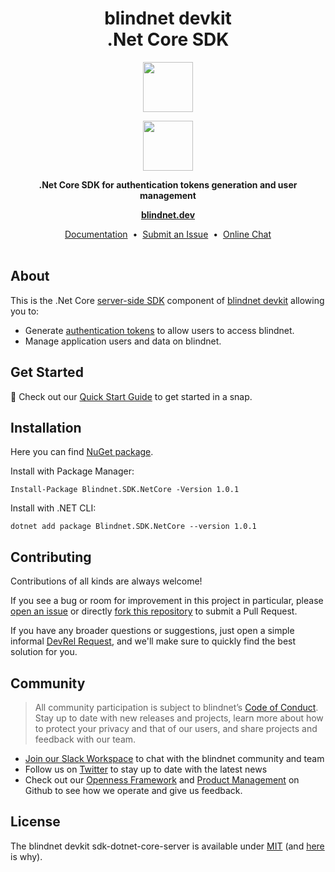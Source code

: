 <h1 align="center">
  blindnet devkit<br />
  .Net Core SDK
</h1>

<p align=center><img src="https://user-images.githubusercontent.com/7578400/163277439-edd00509-1d1b-4565-a0d3-49057ebeb92a.png#gh-light-mode-only" height="80" /></p>
<p align=center><img src="https://user-images.githubusercontent.com/7578400/163549893-117bbd70-b81a-47fd-8e1f-844911e48d68.png#gh-dark-mode-only" height="80" /></p>

<p align="center">
  <strong>.Net Core SDK for authentication tokens generation and user management</strong>
</p>

<p align="center">
  <a href="https://blindnet.dev"><strong>blindnet.dev</strong></a>
</p>

<p align="center">
  <a href="https://blindnet.dev/docs">Documentation</a>
  &nbsp;•&nbsp;
  <a href="https://github.com/blindnet-io/{project-short-name}/issues">Submit an Issue</a>
  &nbsp;•&nbsp;
  <a href="https://join.slack.com/t/blindnet/shared_invite/zt-1arqlhqt3-A8dPYXLbrnqz1ZKsz6ItOg">Online Chat</a>
  <br>
  <br>
</p>

## About

This is the .Net Core [server-side SDK](https://docs.blindnet.io/docs/glossary#server-side-sdk) component of [blindnet devkit][devkit] allowing you to:

- Generate [authentication tokens](https://docs.blindnet.io/docs/extra/glossary#authentication-token) to allow users to access blindnet.
- Manage application users and data on blindnet.

## Get Started

:rocket: Check out our [Quick Start Guide](https://blindnet.dev/docs/quickstart) to get started in a snap.

## Installation

<!-- FIXME: add install steps -->

Here you can find [NuGet package](https://www.nuget.org/packages/Blindnet.SDK.NetCore/).

Install with Package Manager:

```
Install-Package Blindnet.SDK.NetCore -Version 1.0.1
```

Install with .NET CLI:

```
dotnet add package Blindnet.SDK.NetCore --version 1.0.1
```

<!-- FIXME: add API Reference
## Usage
📑 The API reference of blindnet devkit Node.js Server SDK is available on [blindnet.dev](https://docs.blindnet.io/docs/api_reference/server/node.js/latest).
-->

## Contributing

Contributions of all kinds are always welcome!

If you see a bug or room for improvement in this project in particular, please [open an issue][new-issue] or directly [fork this repository][fork] to submit a Pull Request.

If you have any broader questions or suggestions, just open a simple informal [DevRel Request][request], and we'll make sure to quickly find the best solution for you.

## Community

> All community participation is subject to blindnet’s [Code of Conduct][coc].
> Stay up to date with new releases and projects, learn more about how to protect your privacy and that of our users, and share projects and feedback with our team.

- [Join our Slack Workspace][chat] to chat with the blindnet community and team
- Follow us on [Twitter][twitter] to stay up to date with the latest news
- Check out our [Openness Framework][openness] and [Product Management][product] on Github to see how we operate and give us feedback.

## License

The blindnet devkit sdk-dotnet-core-server is available under [MIT][license] (and [here](https://github.com/blindnet-io/openness-framework/blob/main/docs/decision-records/DR-0001-oss-license.md) is why).

<!-- project's URLs -->

[new-issue]: https://github.com/blindnet-io/sdk-dotnet-core-server/issues/new/choose
[fork]: https://github.com/blindnet-io/sdk-dotnet-core-server/fork

<!-- common URLs -->

[devkit]: https://github.com/blindnet-io/blindnet.dev
[openness]: https://github.com/blindnet-io/openness-framework
[product]: https://github.com/blindnet-io/product-management
[request]: https://github.com/blindnet-io/devrel-management/issues/new?assignees=noelmace&labels=request%2Ctriage&template=request.yml&title=%5BRequest%5D%3A+
[chat]: https://join.slack.com/t/blindnet/shared_invite/zt-1arqlhqt3-A8dPYXLbrnqz1ZKsz6ItOg
[twitter]: https://twitter.com/blindnet_io
[docs]: https://blindnet.dev/docs
[changelog]: CHANGELOG.md
[license]: LICENSE
[coc]: https://github.com/blindnet-io/openness-framework/blob/main/CODE_OF_CONDUCT.md
